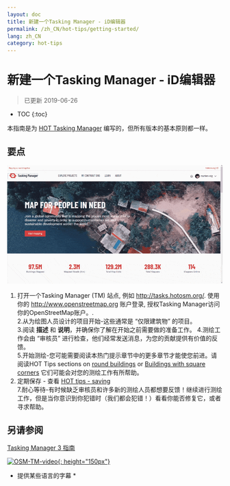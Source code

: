 ```yaml
---
layout: doc
title: 新建一个Tasking Manager - iD编辑器
permalink: /zh_CN/hot-tips/getting-started/
lang: zh_CN
category: hot-tips
---
```


新建一个Tasking Manager - iD编辑器
============

> 已更新 2019-06-26  

- TOC
{:toc}

本指南是为 [HOT Tasking Manager](http://tasks.hotosm.org/) 编写的，但所有版本的基本原则都一样。  

要点
--------------

![TM Start][]


1. 打开一个Tasking Manager (TM) 站点, 例如 <http://tasks.hotosm.org/>. 使用你的 <http://www.openstreetmap.org> 账户登录, 授权Tasking Manager访问你的OpenStreetMap账户。.  
2.从为绘图人员设计的项目开始-这些通常是 “仅限建筑物” 的项目。  
3.阅读 **描述** 和 **说明**，并确保你了解在开始之前需要做的准备工作。 
4.测绘工作会由 “审核员” 进行检查，他们经常发送消息，为您的贡献提供有价值的反馈。  
5.开始测绘-您可能需要阅读本热门提示章节中的更多章节才能使您前进。请阅读HOT Tips sections on [round buildings](/en/hot-tips/tracing-round-buildings/) or [Buildings with square corners](/en/hot-tips/tracing-rectangular-buildings/) 它们可能会对您的测绘工作有所帮助。  
6.  定期保存 - 查看 [HOT tips - saving](/en/hot-tips/saving/)  
7.耐心等待-有时候缺乏审核员和许多新的测绘人员都想要反馈！继续进行测绘工作，但是当你意识到你犯错时（我们都会犯错！）看看你能否修复它，或者寻求帮助。  



另请参阅  
---------

[Tasking Manager 3 指南](/en/coordination/tasking-manager3/)  

[![OSM-TM-video]{: height="150px"}](https://www.youtube.com/watch?v=_feTGQXLf_M&list=PLb9506_-6FMHZ3nwn9heri3xjQKrSq1hN&index=9 "Humanitarian OpenStreetMap Team - Tasking Manager 教程视频")  
* 提供某些语言的字幕 *  


[TM Start]:/images/hot-tips/tm_start.gif "Tasking Manager 选择一个方形并将其载入iD编辑器"
[keymon]:/images/hot-tips/keymon.png
[OSM-TM-video]: /images/hot-tips/OSM-TM-video.png "Humanitarian OpenStreetMap Team - Tasking Manager 教程视频"
